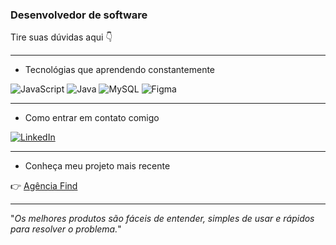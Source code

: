 ### Desenvolvedor de software

Tire suas dúvidas aqui 👇

--------------------

- Tecnológias que aprendendo constantemente

![JavaScript](https://img.shields.io/badge/javascript-%23323330.svg?style=for-the-badge&logo=javascript&logoColor=%23F7DF1E)
![Java](https://img.shields.io/badge/java-%23ED8B00.svg?style=for-the-badge&logo=openjdk&logoColor=white)
![MySQL](https://img.shields.io/badge/mysql-%2300f.svg?style=for-the-badge&logo=mysql&logoColor=white)
![Figma](https://img.shields.io/badge/figma-%23F24E1E.svg?style=for-the-badge&logo=figma&logoColor=white)

---------------

- Como entrar em contato comigo

[![LinkedIn](https://img.shields.io/badge/linkedin-%230077B5.svg?style=for-the-badge&logo=linkedin&logoColor=white)](https://www.linkedin.com/in/rafael-nascimento61/)

---------------

- Conheça meu projeto mais recente

👉 [Agência Find](https://github.com/RafaelNasA/Projeto-Agencia)

-------------
"_Os melhores produtos são fáceis de entender, simples de usar e rápidos para resolver o problema._"

